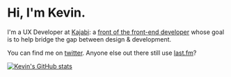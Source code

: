 # Hi, I'm Kevin.
I'm a UX Developer at [Kajabi](https://kajabi.com): a [front of the front-end developer](https://bradfrost.com/blog/post/frontend-design-react-and-a-bridge-over-the-great-divide/) whose goal is to help bridge the gap between design & development.

You can find me on [twitter](https://twitter.com/teenwolfblitzer). Anyone else out there still use [last.fm](https://www.last.fm/user/teenwolfblitzer)? 

[![Kevin's GitHub stats](https://github-readme-stats.vercel.app/api?username=monkeypox8&hide=stars&count_private=true&show_icons=true&theme=bear)](https://github.com/anuraghazra/github-readme-stats)
